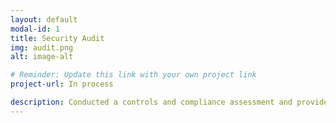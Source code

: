 ```yaml
---
layout: default
modal-id: 1
title: Security Audit
img: audit.png
alt: image-alt

# Reminder: Update this link with your own project link
project-url: In process

description: Conducted a controls and compliance assessment and provided recommendations to company stakeholders to mitigate risks and avoid fines based on best practices for NIST CSF, PCI DSS, GDPR, SOC 1 & SOC 2.
---
```

